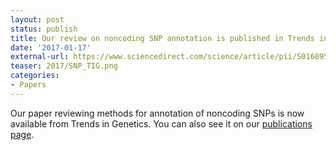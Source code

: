 ```yaml
---
layout: post
status: publish
title: Our review on noncoding SNP annotation is published in Trends in Genetics!
date: '2017-01-17'
external-url: https://www.sciencedirect.com/science/article/pii/S0168952516301470
teaser: 2017/SNP_TIG.png
categories:
- Papers
---
```


Our paper reviewing methods for annotation of noncoding SNPs is now available from Trends in Genetics. You can also see it on our <a href="http://boylelab.org/publications.html">publications page</a>.
